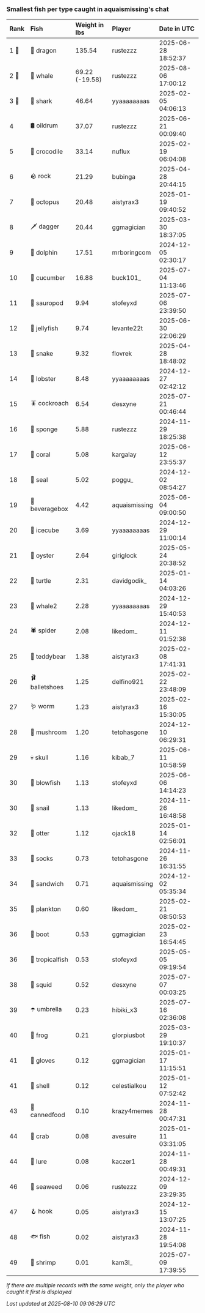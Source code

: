 ### Smallest fish per type caught in aquaismissing's chat

| Rank  | Fish            | Weight in lbs  | Player        | Date in UTC         |
|:------|:----------------|:---------------|:--------------|:--------------------|
| 1 🥇  | 🐉 dragon       | 135.54         | rustezzz      | 2025-06-28 18:52:37 |
| 2 🥈  | 🐳 whale        | 69.22 (-19.58) | rustezzz      | 2025-08-06 17:00:12 |
| 3 🥉  | 🦈 shark        | 46.64          | yyaaaaaaaas   | 2025-02-05 04:06:13 |
| 4     | 🛢️ oildrum       | 37.07          | rustezzz      | 2025-06-21 00:09:40 |
| 5     | 🐊 crocodile    | 33.14          | nuflux        | 2025-02-19 06:04:08 |
| 6     | 🪨 rock         | 21.29          | bubinga       | 2025-04-28 20:44:15 |
| 7     | 🐙 octopus      | 20.48          | aistyrax3     | 2025-01-19 09:40:52 |
| 8     | 🗡️ dagger        | 20.44          | ggmagician    | 2025-03-30 18:37:05 |
| 9     | 🐬 dolphin      | 17.51          | mrboringcom   | 2024-12-05 02:30:17 |
| 10    | 🥒 cucumber     | 16.88          | buck101_      | 2025-07-04 11:13:46 |
| 11    | 🦕 sauropod     | 9.94           | stofeyxd      | 2025-07-06 23:39:50 |
| 12    | 🪼 jellyfish    | 9.74           | levante22t    | 2025-06-30 22:06:29 |
| 13    | 🐍 snake        | 9.32           | flovrek       | 2025-04-28 18:48:02 |
| 14    | 🦞 lobster      | 8.48           | yyaaaaaaaas   | 2024-12-27 02:42:12 |
| 15    | 🪳 cockroach    | 6.54           | desxyne       | 2025-07-21 00:46:44 |
| 16    | 🧽 sponge       | 5.88           | rustezzz      | 2024-11-29 18:25:38 |
| 17    | 🪸 coral        | 5.08           | kargalay      | 2025-06-12 23:55:37 |
| 18    | 🦭 seal         | 5.02           | poggu_        | 2024-12-02 08:54:27 |
| 19    | 🧃 beveragebox  | 4.42           | aquaismissing | 2025-06-04 09:00:50 |
| 20    | 🧊 icecube      | 3.69           | yyaaaaaaaas   | 2024-12-29 11:00:14 |
| 21    | 🦪 oyster       | 2.64           | giriglock     | 2025-05-24 20:38:52 |
| 22    | 🐢 turtle       | 2.31           | davidgodik_   | 2025-01-14 04:03:26 |
| 23    | 🐋 whale2       | 2.28           | yyaaaaaaaas   | 2024-12-29 15:40:53 |
| 24    | 🕷️ spider        | 2.08           | likedom_      | 2024-12-11 01:52:38 |
| 25    | 🧸 teddybear    | 1.38           | aistyrax3     | 2025-02-08 17:41:31 |
| 26    | 🩰 balletshoes  | 1.25           | delfino921    | 2025-02-22 23:48:09 |
| 27    | 🪱 worm         | 1.23           | aistyrax3     | 2025-02-16 15:30:05 |
| 28    | 🍄 mushroom     | 1.20           | tetohasgone   | 2024-12-10 06:29:31 |
| 29    | 💀 skull        | 1.16           | kibab_7       | 2025-06-11 10:58:59 |
| 30    | 🐡 blowfish     | 1.13           | stofeyxd      | 2025-06-06 14:14:23 |
| 30    | 🐌 snail        | 1.13           | likedom_      | 2024-11-26 16:48:58 |
| 32    | 🦦 otter        | 1.12           | ojack18       | 2025-01-14 02:56:01 |
| 33    | 🧦 socks        | 0.73           | tetohasgone   | 2024-11-26 16:31:55 |
| 34    | 🥪 sandwich     | 0.71           | aquaismissing | 2024-12-02 05:35:34 |
| 35    | 🦠 plankton     | 0.60           | likedom_      | 2025-02-21 08:50:53 |
| 36    | 👢 boot         | 0.53           | ggmagician    | 2025-02-23 16:54:45 |
| 36    | 🐠 tropicalfish | 0.53           | stofeyxd      | 2025-05-05 09:19:54 |
| 38    | 🦑 squid        | 0.52           | desxyne       | 2025-07-07 00:03:25 |
| 39    | ☂️ umbrella      | 0.23           | hibiki_x3     | 2025-07-16 02:36:08 |
| 40    | 🐸 frog         | 0.21           | glorpiusbot   | 2025-03-29 19:10:37 |
| 41    | 🧤 gloves       | 0.12           | ggmagician    | 2025-01-17 11:15:51 |
| 41    | 🐚 shell        | 0.12           | celestialkou  | 2025-01-12 07:52:42 |
| 43    | 🥫 cannedfood   | 0.10           | krazy4memes   | 2024-11-28 00:47:31 |
| 44    | 🦀 crab         | 0.08           | avesuire      | 2025-01-11 03:31:05 |
| 44    | 🎏 lure         | 0.08           | kaczer1       | 2024-11-28 00:49:31 |
| 46    | 🌿 seaweed      | 0.06           | rustezzz      | 2024-12-09 23:29:35 |
| 47    | 🪝 hook         | 0.05           | aistyrax3     | 2024-12-15 13:07:25 |
| 48    | 🐟 fish         | 0.02           | aistyrax3     | 2024-11-28 19:54:08 |
| 49    | 🦐 shrimp       | 0.01           | kam3l_        | 2025-07-09 17:39:55 |

_If there are multiple records with the same weight, only the player who caught it first is displayed_

_Last updated at 2025-08-10 09:06:29 UTC_